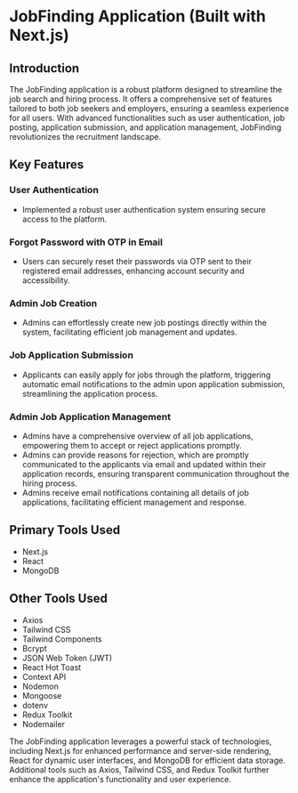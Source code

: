 # JobFinding Application (Built with Next.js)

## Introduction
The JobFinding application is a robust platform designed to streamline the job search and hiring process. It offers a comprehensive set of features tailored to both job seekers and employers, ensuring a seamless experience for all users. With advanced functionalities such as user authentication, job posting, application submission, and application management, JobFinding revolutionizes the recruitment landscape.

## Key Features

### User Authentication
- Implemented a robust user authentication system ensuring secure access to the platform.

### Forgot Password with OTP in Email
- Users can securely reset their passwords via OTP sent to their registered email addresses, enhancing account security and accessibility.

### Admin Job Creation
- Admins can effortlessly create new job postings directly within the system, facilitating efficient job management and updates.

### Job Application Submission
- Applicants can easily apply for jobs through the platform, triggering automatic email notifications to the admin upon application submission, streamlining the application process.

### Admin Job Application Management
- Admins have a comprehensive overview of all job applications, empowering them to accept or reject applications promptly. 
- Admins can provide reasons for rejection, which are promptly communicated to the applicants via email and updated within their application records, ensuring transparent communication throughout the hiring process.
- Admins receive email notifications containing all details of job applications, facilitating efficient management and response.

## Primary Tools Used
- Next.js
- React
- MongoDB

## Other Tools Used
- Axios
- Tailwind CSS
- Tailwind Components
- Bcrypt
- JSON Web Token (JWT)
- React Hot Toast
- Context API 
- Nodemon
- Mongoose
- dotenv
- Redux Toolkit
- Nodemailer

The JobFinding application leverages a powerful stack of technologies, including Next.js for enhanced performance and server-side rendering, React for dynamic user interfaces, and MongoDB for efficient data storage. Additional tools such as Axios, Tailwind CSS, and Redux Toolkit further enhance the application's functionality and user experience.

